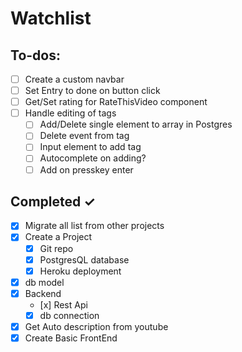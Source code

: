 # Watchlist

## To-dos:

- [ ] Create a custom navbar
- [ ] Set Entry to done on button click 
- [ ] Get/Set rating for RateThisVideo component
- [ ] Handle editing of tags 
  - [ ] Add/Delete single element to array in Postgres
  - [ ] Delete event from tag
  - [ ] Input element to add tag  
  - [ ] Autocomplete on adding?
  - [ ] Add on presskey enter

## Completed ✓

- [x] Migrate all list from other projects
- [x] Create a Project
  - [x] Git repo
  - [x] PostgresQL database
  - [x] Heroku deployment
- [x] db model
- [x] Backend
  - [x] Rest Api
  - [x] db connection
- [x] Get Auto description from youtube
- [x] Create Basic FrontEnd
